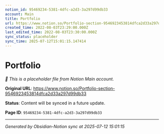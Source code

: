 ```yaml
---
notion_id: 95469234-5381-4dfc-a2d3-3a297d99db33
account: Main
title: Portfolio 
url: https://www.notion.so/Portfolio-section-9546923453814dfca2d33a297d99db33
created_time: 2022-08-03T23:29:00.000Z
last_edited_time: 2022-08-03T23:30:00.000Z
sync_status: placeholder
sync_time: 2025-07-12T15:01:15.147414
---
```


# Portfolio 

*🔄 This is a placeholder file from Notion Main account.*

**Original URL**: https://www.notion.so/Portfolio-section-9546923453814dfca2d33a297d99db33

**Status**: Content will be synced in a future update.

**Page ID**: `95469234-5381-4dfc-a2d3-3a297d99db33`

---

*Generated by Obsidian-Notion sync at 2025-07-12 15:01:15*
